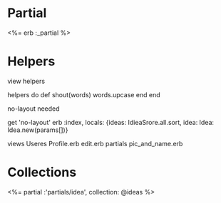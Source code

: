 Partial
=======

<%= erb :_partial %>

Helpers
=======

view helpers

helpers do
  def shout(words)
    words.upcase
  end
end

no-layout needed

get 'no-layout'
erb :index, locals: {ideas: IdieaSrore.all.sort, idea: Idea: Idea.new(params[])}

views
  Useres
    Profile.erb
    edit.erb
    partials
      pic_and_name.erb


Collections
===========

<%= partial :'partials/idea', collection: @ideas %>

